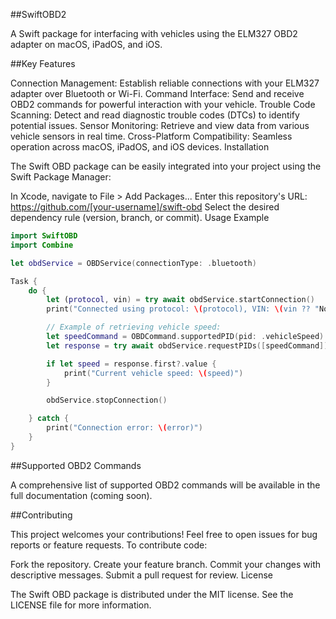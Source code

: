 ##SwiftOBD2

A Swift package for interfacing with vehicles using the ELM327 OBD2 adapter on macOS, iPadOS, and iOS.

##Key Features

Connection Management: Establish reliable connections with your ELM327 adapter over Bluetooth or Wi-Fi.
Command Interface: Send and receive OBD2 commands for powerful interaction with your vehicle.
Trouble Code Scanning: Detect and read diagnostic trouble codes (DTCs) to identify potential issues.
Sensor Monitoring: Retrieve and view data from various vehicle sensors in real time.
Cross-Platform Compatibility: Seamless operation across macOS, iPadOS, and iOS devices.
Installation

The Swift OBD package can be easily integrated into your project using the Swift Package Manager:

In Xcode, navigate to File > Add Packages...
Enter this repository's URL: https://github.com/[your-username]/swift-obd
Select the desired dependency rule (version, branch, or commit).
Usage Example

```Swift
import SwiftOBD
import Combine

let obdService = OBDService(connectionType: .bluetooth)

Task {
    do {
        let (protocol, vin) = try await obdService.startConnection()
        print("Connected using protocol: \(protocol), VIN: \(vin ?? "Not Available")")

        // Example of retrieving vehicle speed:
        let speedCommand = OBDCommand.supportedPID(pid: .vehicleSpeed)
        let response = try await obdService.requestPIDs([speedCommand])

        if let speed = response.first?.value {
            print("Current vehicle speed: \(speed)")
        }

        obdService.stopConnection()

    } catch {
        print("Connection error: \(error)")
    }
}
```
##Supported OBD2 Commands

A comprehensive list of supported OBD2 commands will be available in the full documentation (coming soon).

##Contributing

This project welcomes your contributions! Feel free to open issues for bug reports or feature requests. To contribute code:

Fork the repository.
Create your feature branch.
Commit your changes with descriptive messages.
Submit a pull request for review.
License

The Swift OBD package is distributed under the MIT license. See the LICENSE file for more information.



